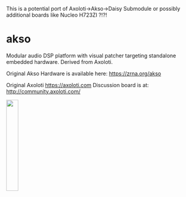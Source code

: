 This is a potential port of Axoloti->Akso->Daisy Submodule or possibly additional boards like Nucleo H723ZI ?!?! 


# akso
Modular audio DSP platform with visual patcher targeting standalone embedded hardware. Derived from Axoloti.


Original Akso 
Hardware is available here: https://zrna.org/akso


Original Axoloti 
https://axoloti.com
Discussion board is at: http://community.axoloti.com/

<img src="https://zrna.org/image/vision.png" width="25%">
